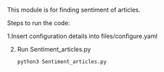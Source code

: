 This module is for finding sentiment of articles.

Steps to run the code:

1.Insert configuration details into files/configure.yaml

2. Run Sentiment_articles.py

   ```bash 
   python3 Sentiment_articles.py
   ```
